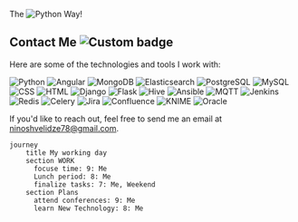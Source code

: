  The ![Python](https://img.shields.io/badge/Python-blue?style=flat-square&logo=python&logoColor=white) Way!

<!--
**ninia99/Ninia99** is a ✨ _special_ ✨ repository because its `README.md` (this file) appears on your GitHub profile.

Here are some ideas to get you started:

- 🔭 I’m currently working on ...
- 🌱 I’m currently learning ...
- 👯 I’m looking to collaborate on ...
- 🤔 I’m looking for help with ...
- 💬 Ask me about ...
- 📫 How to reach me: ...
- 😄 Pronouns: ...
- ⚡ Fun fact: ...
-->
## Contact Me ![Custom badge](https://img.shields.io/badge/Status-Active-brightgreen)

Here are some of the technologies and tools I work with:

![Python](https://img.shields.io/badge/Python-blue)
![Angular](https://img.shields.io/badge/Angular-red)
![MongoDB](https://img.shields.io/badge/MongoDB-blue)
![Elasticsearch](https://img.shields.io/badge/Elasticsearch-green)
![PostgreSQL](https://img.shields.io/badge/PostgreSQL-blue)
![MySQL](https://img.shields.io/badge/MySQL-blue)
![CSS](https://img.shields.io/badge/CSS-blue)
![HTML](https://img.shields.io/badge/HTML-orange)
![Django](https://img.shields.io/badge/Django-blue)
![Flask](https://img.shields.io/badge/Flask-green)
![Hive](https://img.shields.io/badge/Hive-blue)
![Ansible](https://img.shields.io/badge/Ansible-yellow)
![MQTT](https://img.shields.io/badge/MQTT-lightgrey)
![Jenkins](https://img.shields.io/badge/Jenkins-blue)
![Redis](https://img.shields.io/badge/Redis-red)
![Celery](https://img.shields.io/badge/Celery-blue)
![Jira](https://img.shields.io/badge/Jira-blue)
![Confluence](https://img.shields.io/badge/Confluence-blue)
![KNIME](https://img.shields.io/badge/KNIME-blue)
![Oracle](https://img.shields.io/badge/Oracle-Expert-blue)



If you'd like to reach out, feel free to send me an email at [ninoshvelidze78@gmail.com](mailto:yourname@gmail.com).



```mermaid
journey
    title My working day
    section WORK
      focuse time: 9: Me
      Lunch period: 8: Me
      finalize tasks: 7: Me, Weekend
    section Plans
      attend conferences: 9: Me
      learn New Technology: 8: Me



